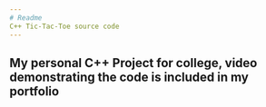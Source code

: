 ```yaml
---
# Readme
C++ Tic-Tac-Toe source code
---
```

My personal C++ Project for college, video demonstrating the code is included in my portfolio
---
